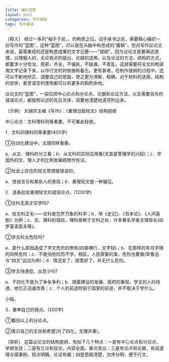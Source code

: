 ```yaml
---
title: 编织蓝图
layout: post
categories: 写作基础
tags: 写作基础
---
```


〔释义〕 经过一系列“袖手于前，，的构思之后，动手疾书之前，需要精心编织一份写作的“蓝图”。这种“蓝图”，可以是在头脑中构思成的“腹稿”，但对写作议论文来说，最需重视的还是构思成果的文字记要——“提纲”。因为议论文是要阐述道理，以理服人的，无论观点的提出，论据的选用，以及论证的方法，结构的方式，都要求十分恰当、周密、齐全，不偏执，不缺漏，不紊乱。这就需要将全文的构架用文字记录下来，以作行文时的依据和备忘。更有甚者，在制作提纲的过程中，还可以不断地矫正、调整自己的思路，使之更为清晰、精确，对于材料的选用，结构的安排，甚至语言的使用都可以有更多的斟酌余地。

议论文的“蓝图”，一般应把中心论点和分论点，论据和论证方法，以及需要驳斥的错误论点，都按照论述的先后次序，简要地清楚地逐项列出来。

〔示例〕 刘锡庆主编《写作》：《重理岂能轻文》结构提纲

中心论点：文科理科同等重要，不可重此轻彼。

1．文科同理科同等重要(400字)

①在四化建设中，文理同样重要。

a．从文、理科的分工看；b．从文科的实际应用看(尤其是管理学的兴起)；c．举国外的文、理人才的比例发展趋势作佐证。

②社会上存在的轻文思想是错误的。

a．错误言论和某些人的表现；b．重理轻文是一种偏见。

2．逐条批驳重理轻文的错误论点。(1200字)

①文科无真才实学吗?

a．给文科正名——文科是包罗万象的科学；b．举《史记》、《资本论》、《人间喜剧》为例；c．文、理科的错综，理科依赖于文科之处，许多著名学者文理皆长(如罗蒙诺索夫等)。

②学文科太危险吗?

a．是什么原因造成了学文危险的惨局(四害横行、文字狱)；b．在那样的年月学理的同样危险；c．不能怕危险而不学，相反，人民需要的事，危险也要做(举鲁迅与“四五”运动为例)；d．情况变了，政策好了，并无什么危险。

③学文待遇低、出息少吗?

a．干四化不是为了争名争利；b．随着建设的发展、政府的重视，学文的人的待遇、地位正迅速改善；c．个人的前途附丽于国家的前途，并不取决于学什么。

小结。

3．重申自己的观点。(200字)

①概括以上的分论点。

②表示自己的主张和希望(为了四化，文理并重)。

〔简析〕 这篇议论文的结构提纲，有如下几个特点：一是有中心论点和分论点，举纲张目；二是有立论和驳论，内容全面，重点突出；三是有论点和论据，有说道理与摆事例，观点明确，论证有据；四是思路清楚，次序分明，便于行文。 